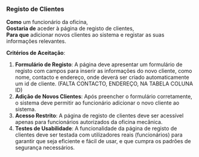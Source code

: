 ### Registo de Clientes

**Como** um funcionário da oficina,  
**Gostaria de** aceder à página de registo de clientes,  
**Para que** adicionar novos clientes ao sistema e registar as suas informações relevantes.

**Critérios de Aceitação**:
1. **Formulário de Registo**: A página deve apresentar um formulário de registo com campos para inserir as informações do novo cliente, como nome, contacto e endereço, onde deverá ser criado automaticamente um id de cliente. (FALTA CONTACTO, ENDEREÇO, NA TABELA COLUNA ID)
2. **Adição de Novos Clientes**: Após preencher o formulário corretamente, o sistema deve permitir ao funcionário adicionar o novo cliente ao sistema.
3. **Acesso Restrito**: A página de registo de clientes deve ser acessível apenas para funcionários autorizados da oficina mecânica.
4. **Testes de Usabilidade**: A funcionalidade da página de registo de clientes deve ser testada com utilizadores reais (funcionários) para garantir que seja eficiente e fácil de usar, e que cumpra os padrões de segurança necessários.
